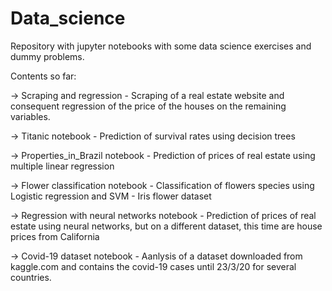 # Data_science

Repository with jupyter notebooks with some data science exercises and dummy problems.

Contents so far:

-> Scraping and regression - Scraping of a real estate website and consequent regression of the price of the houses on the remaining variables.


-> Titanic notebook - Prediction of survival rates using decision trees


-> Properties_in_Brazil notebook - Prediction of prices of real estate using multiple linear regression


-> Flower classification notebook - Classification of flowers species using Logistic regression and SVM - Iris flower dataset


-> Regression with neural networks notebook - Prediction of prices of real estate using neural networks, but on a different dataset, this time are house prices from California


-> Covid-19 dataset notebook - Aanlysis of a dataset downloaded from kaggle.com and contains the covid-19 cases until 23/3/20 for several countries.
